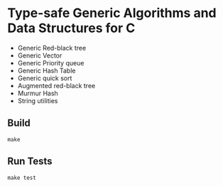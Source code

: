 # Type-safe Generic Algorithms and Data Structures for C

- Generic Red-black tree
- Generic Vector
- Generic Priority queue
- Generic Hash Table
- Generic quick sort
- Augmented red-black tree
- Murmur Hash
- String utilities

## Build

    make

## Run Tests

    make test
